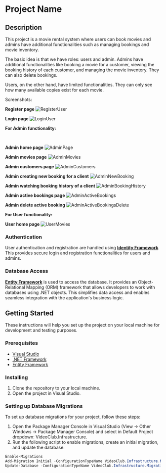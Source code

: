 # Project Name

## Description

This project is a movie rental system where users can book movies and admins have additional functionalities such as managing bookings and movie inventory.

The basic idea is that we have roles: users and admin. Admins have additional functionalities like booking a movie for a customer, viewing the booking history of each customer, and managing the movie inventory. They can also delete bookings.

Users, on the other hand, have limited functionalities. They can only see how many available copies exist for each movie.

Screenshots:<br>

**Register page**
![RegisterUser](screenshots/RegisterUser.png)

**Login page**
![LoginUser](screenshots/LoginUser.png)

**For Admin functionality:**

<br>


**Admin home page**
![AdminPage](screenshots/AdminPage.png)

**Admin movies page**
![AdminMovies](screenshots/AdminMovies.png)

**Admin customers page**
![AdminCustomers](screenshots/AdminCustomers.png)

**Admin creating new booking for a client**
![AdminNewBooking](screenshots/AdminNewBooking.png)

**Admin watching booking history of a client**
![AdminBookingHistory](screenshots/AdminBookingHistory.png)

**Admin active bookings page**
![AdminActiveBookings](screenshots/AdminActiveBookings.png)

**Admin delete active booking**
![AdminActiveBookingsDelete](screenshots/AdminActiveBookingsDelete.png)




**For User functionality:**

**User home page**
![UserMovies](screenshots/UserMovies.png)

### Authentication

User authentication and registration are handled using **[Identity Framework](https://docs.microsoft.com/en-us/aspnet/identity/)**. This provides secure login and registration functionalities for users and admins.

### Database Access

**[Entity Framework](https://docs.microsoft.com/en-us/ef/)** is used to access the database. It provides an Object-Relational Mapping (ORM) framework that allows developers to work with databases using .NET objects. This simplifies data access and enables seamless integration with the application's business logic.


## Getting Started

These instructions will help you set up the project on your local machine for development and testing purposes.

### Prerequisites

- [Visual Studio](https://visualstudio.microsoft.com/downloads/)
- [.NET Framework](https://dotnet.microsoft.com/download/dotnet-framework)
- [Entity Framework](https://www.nuget.org/packages/EntityFramework/)

### Installing

1. Clone the repository to your local machine.
2. Open the project in Visual Studio.

### Setting up Database Migrations

To set up database migrations for your project, follow these steps:

1. Open the Package Manager Console in Visual Studio (View -> Other Windows -> Package Manager Console) and select in Default Project dropdown: VideoClub.Infrastructure.
2. Run the following script to enable migrations, create an initial migration, and update the database:

```powershell
Enable-Migrations
Add-Migration Initial -ConfigurationTypeName VideoClub.Infrastructure.Migrations.Configuration
Update-Database -ConfigurationTypeName VideoClub.Infrastructure.Migrations.Configuration
